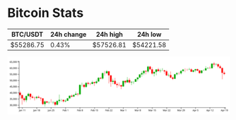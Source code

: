 # Bitcoin Stats

BTC/USDT|24h change|24h high|24h low|
|---|---|---|---|
|$55286.75|0.43%|$57526.81|$54221.58|

<img src="./chart.svg">
